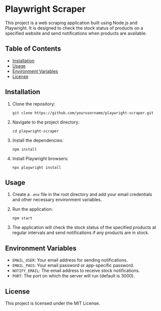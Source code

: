 # Playwright Scraper

This project is a web scraping application built using Node.js and Playwright. It is designed to check the stock status of products on a specified website and send notifications when products are available.

## Table of Contents

- [Installation](#installation)
- [Usage](#usage)
- [Environment Variables](#environment-variables)
- [License](#license)

## Installation

1. Clone the repository:
   ```
   git clone https://github.com/yourusername/playwright-scraper.git
   ```

2. Navigate to the project directory:
   ```
   cd playwright-scraper
   ```

3. Install the dependencies:
   ```
   npm install
   ```

4. Install Playwright browsers:
   ```
   npx playwright install
   ```

## Usage

1. Create a `.env` file in the root directory and add your email credentials and other necessary environment variables.

2. Run the application:
   ```
   npm start
   ```

3. The application will check the stock status of the specified products at regular intervals and send notifications if any products are in stock.

## Environment Variables

- `EMAIL_USER`: Your email address for sending notifications.
- `EMAIL_PASS`: Your email password or app-specific password.
- `NOTIFY_EMAIL`: The email address to receive stock notifications.
- `PORT`: The port on which the server will run (default is 3000).

## License

This project is licensed under the MIT License.